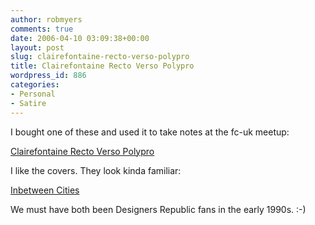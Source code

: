 ```yaml
---
author: robmyers
comments: true
date: 2006-04-10 03:09:38+00:00
layout: post
slug: clairefontaine-recto-verso-polypro
title: Clairefontaine Recto Verso Polypro
wordpress_id: 886
categories:
- Personal
- Satire
---
```


I bought one of these and used it to take notes at the fc-uk meetup: [](http://www.officedog.co.uk/267.group.html)  
  
[Clairefontaine Recto Verso Polypro](http://www.catalogue-clairefontaine.com/eng/collections.php?id=454&idam=2&click=2&idama=95&cle=2)  
  
I like the covers. They look kinda familiar:  
  
[Inbetween Cities](/art/inbetween_cities/index.html)  
  
We must have both been Designers Republic fans in the early 1990s. :-)  


